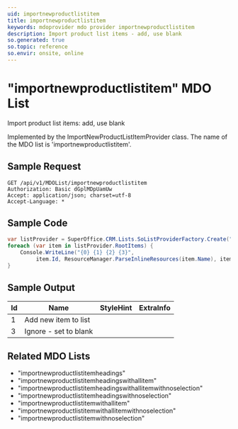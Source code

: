 ```yaml
---
uid: importnewproductlistitem
title: importnewproductlistitem
keywords: mdoprovider mdo provider importnewproductlistitem
description: Import product list items - add, use blank
so.generated: true
so.topic: reference
so.envir: onsite, online
---
```


# "importnewproductlistitem" MDO List
Import product list items: add, use blank



Implemented by the <see cref="T:SuperOffice.CRM.Lists.ImportNewProductListItemProvider">ImportNewProductListItemProvider</see> class.
The name of the MDO list is 'importnewproductlistitem'.




## Sample Request

```http!
GET /api/v1/MDOList/importnewproductlistitem
Authorization: Basic dGplMDpUamUw
Accept: application/json; charset=utf-8
Accept-Language: *

```

## Sample Code
```cs
var listProvider = SuperOffice.CRM.Lists.SoListProviderFactory.Create("importnewproductlistitem", forceFlatList: true);
foreach (var item in listProvider.RootItems) {
    Console.WriteLine("{0} {1} {2} {3}", 
         item.Id, ResourceManager.ParseInlineResources(item.Name), item.StyleHint, item.ExtraInfo);
}
```

## Sample Output

|Id   | Name  |StyleHint|ExtraInfo |
| --- | ----- | ------- | -------- |
|1|Add new item to list|||
|3|Ignore - set to blank|||


## Related MDO Lists

* "importnewproductlistitemheadings"
* "importnewproductlistitemheadingswithallitem"
* "importnewproductlistitemheadingswithallitemwithnoselection"
* "importnewproductlistitemheadingswithnoselection"
* "importnewproductlistitemwithallitem"
* "importnewproductlistitemwithallitemwithnoselection"
* "importnewproductlistitemwithnoselection"
